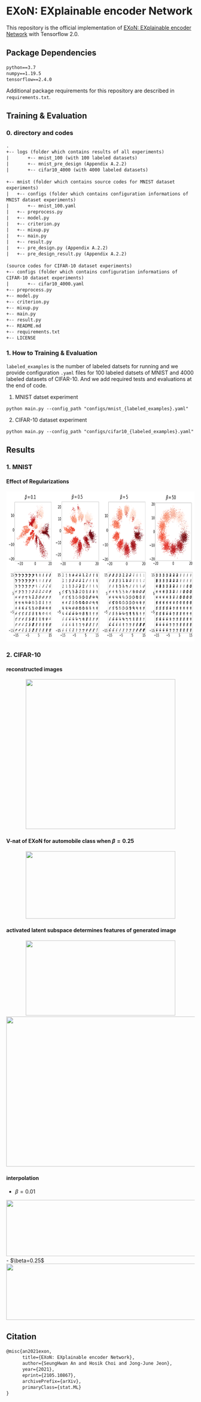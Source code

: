 # EXoN: EXplainable encoder Network

This repository is the official implementation of [EXoN: EXplainable encoder Network](XXX) with Tensorflow 2.0. 

## Package Dependencies

```setup
python==3.7
numpy==1.19.5
tensorflow==2.4.0
```
Additional package requirements for this repository are described in `requirements.txt`.

## Training & Evaluation 

### 0. directory and codes

```
.
+-- logs (folder which contains results of all experiments)
|       +-- mnist_100 (with 100 labeled datasets)
|       +-- mnist_pre_design (Appendix A.2.2)
|       +-- cifar10_4000 (with 4000 labeled datasets)

+-- mnist (folder which contains source codes for MNIST dataset experiments)
|   +-- configs (folder which contains configuration informations of MNIST dataset experiments)
|       +-- mnist_100.yaml
|   +-- preprocess.py
|   +-- model.py
|   +-- criterion.py
|   +-- mixup.py
|   +-- main.py
|   +-- result.py
|   +-- pre_design.py (Appendix A.2.2)
|   +-- pre_design_result.py (Appendix A.2.2)

(source codes for CIFAR-10 dataset experiments)
+-- configs (folder which contains configuration informations of CIFAR-10 dataset experiments)
|       +-- cifar10_4000.yaml
+-- preprocess.py
+-- model.py
+-- criterion.py
+-- mixup.py
+-- main.py
+-- result.py
+-- README.md
+-- requirements.txt
+-- LICENSE
```

### 1. How to Training & Evaluation  

`labeled_examples` is the number of labeled datsets for running and we provide configuration `.yaml` files for 100 labeled datsets of MNIST and 4000 labeled datasets of CIFAR-10. And we add required tests and evaluations at the end of code.

1. MNIST datset experiment

```
python main.py --config_path "configs/mnist_{labeled_examples}.yaml"
```

2. CIFAR-10 dataset experiment

```
python main.py --config_path "configs/cifar10_{labeled_examples}.yaml"
```

## Results

### 1. MNIST

<!-- #### prior distribution
<center><img  src="https://github.com/an-seunghwan/EXoN/blob/main/assets/mnist/prior_samples.png?raw=true" width="400"  height="400"></center> -->

#### Effect of Regularizations
<center><img  src="https://github.com/an-seunghwan/EXoN_official/blob/main/logs/mnist_100/path_latent_recon.png?raw=true" width="800"  height="400"></center>

### 2. CIFAR-10

#### reconstructed images
<center><img  src="https://github.com/an-seunghwan/EXoN/blob/main/assets/cifar10/weights_10000.0_0.01/train_recon.png?raw=true" width="400"  height="400"></center>

#### V-nat of EXoN for automobile class when $\beta=0.25$
<center><img  src="https://github.com/an-seunghwan/EXoN/blob/main/assets/cifar10/weights_10000.0_0.25/vnat.png?raw=true" width="400"  height="180"></center>

#### activated latent subspace determines features of generated image
<center><img  src="https://github.com/an-seunghwan/EXoN/blob/main/assets/cifar10/path/lambda2_path.png?raw=true" width="400"  height="200"></center>

<center><img  src="https://github.com/an-seunghwan/EXoN/blob/main/assets/cifar10/weights_10000.0_0.25/blur.png?raw=true" width="600"  height="400"></center>

#### interpolation
- $\beta=0.01$
<center><img  src="https://github.com/an-seunghwan/EXoN/blob/main/assets/cifar10/weights_10000.0_0.01/interpolation.png?raw=true" width="800"  height="150"></center>
- $\beta=0.25$
<center><img  src="https://github.com/an-seunghwan/EXoN/blob/main/assets/cifar10/weights_10000.0_0.25/interpolation.png?raw=true" width="800"  height="150"></center>


## Citation

```
@misc{an2021exon,
      title={EXoN: EXplainable encoder Network}, 
      author={SeungHwan An and Hosik Choi and Jong-June Jeon},
      year={2021},
      eprint={2105.10867},
      archivePrefix={arXiv},
      primaryClass={stat.ML}
}
```